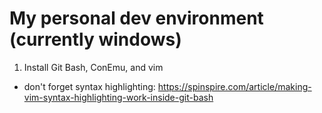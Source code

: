# My personal dev environment (currently windows)

1. Install Git Bash, ConEmu, and vim

 - don't forget syntax highlighting: https://spinspire.com/article/making-vim-syntax-highlighting-work-inside-git-bash
